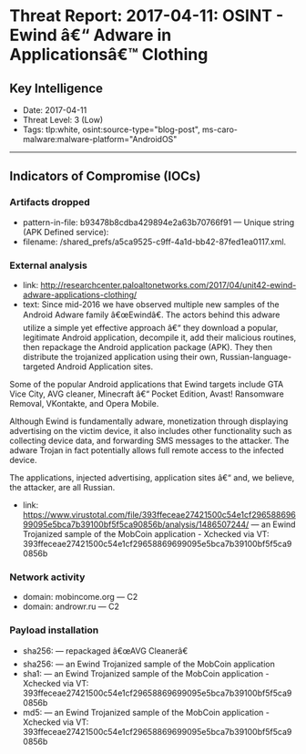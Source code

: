 # Threat Report: 2017-04-11: OSINT - Ewind â€“ Adware in Applicationsâ€™ Clothing


## Key Intelligence
* Date: 2017-04-11
* Threat Level: 3 (Low)
* Tags: tlp:white, osint:source-type="blog-post", ms-caro-malware:malware-platform="AndroidOS"

---

## Indicators of Compromise (IOCs)
### Artifacts dropped
* pattern-in-file: b93478b8cdba429894e2a63b70766f91 — Unique string (APK Defined service):
* filename: /shared_prefs/a5ca9525-c9ff-4a1d-bb42-87fed1ea0117.xml.

### External analysis
* link: http://researchcenter.paloaltonetworks.com/2017/04/unit42-ewind-adware-applications-clothing/
* text: Since mid-2016 we have observed multiple new samples of the Android Adware family â€œEwindâ€. The actors behind this adware utilize a simple yet effective approach â€“ they download a popular, legitimate Android application, decompile it, add their malicious routines, then repackage the Android application package (APK). They then distribute the trojanized application using their own, Russian-language-targeted Android Application sites.

Some of the popular Android applications that Ewind targets include GTA Vice City, AVG cleaner, Minecraft â€“ Pocket Edition, Avast! Ransomware Removal, VKontakte, and Opera Mobile.

Although Ewind is fundamentally adware, monetization through displaying advertising on the victim device, it also includes other functionality such as collecting device data, and forwarding SMS messages to the attacker. The adware Trojan in fact potentially allows full remote access to the infected device.

The applications, injected advertising, application sites â€“ and, we believe, the attacker, are all Russian.
* link: https://www.virustotal.com/file/393ffeceae27421500c54e1cf29658869699095e5bca7b39100bf5f5ca90856b/analysis/1486507244/ — an Ewind Trojanized sample of the MobCoin application - Xchecked via VT: 393ffeceae27421500c54e1cf29658869699095e5bca7b39100bf5f5ca90856b

### Network activity
* domain: mobincome.org — C2
* domain: androwr.ru — C2

### Payload installation
* sha256: <sha256> — repackaged â€œAVG Cleanerâ€
* sha256: <sha256> — an Ewind Trojanized sample of the MobCoin application
* sha1: <sha1> — an Ewind Trojanized sample of the MobCoin application - Xchecked via VT: 393ffeceae27421500c54e1cf29658869699095e5bca7b39100bf5f5ca90856b
* md5: <md5> — an Ewind Trojanized sample of the MobCoin application - Xchecked via VT: 393ffeceae27421500c54e1cf29658869699095e5bca7b39100bf5f5ca90856b
